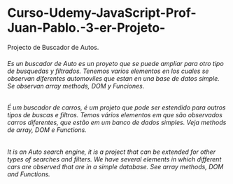 # Curso-Udemy-JavaScript-Prof-Juan-Pablo.-3-er-Projeto-


Projecto de Buscador de Autos.


 <h6>Es un buscador de Auto es un proyeto que se puede ampliar para otro tipo de busquedas y filtrados. Tenemos varios elementos en los cuales se observan diferentes automoviles que estan en una base de datos simple. Se observan array methods, DOM y Funciones. </h6>
 
 <h6>É um buscador de carros, é um projeto que pode ser estendido para outros tipos de buscas e filtros. Temos vários elementos em que são observados carros diferentes, que estão em um banco de dados simples. Veja methods de array, DOM e Functions. </h6>
 
 <h6>It is an Auto search engine, it is a project that can be extended for other types of searches and filters. We have several elements in which different cars are observed that are in a simple database. See array methods, DOM and Functions. </h6>
